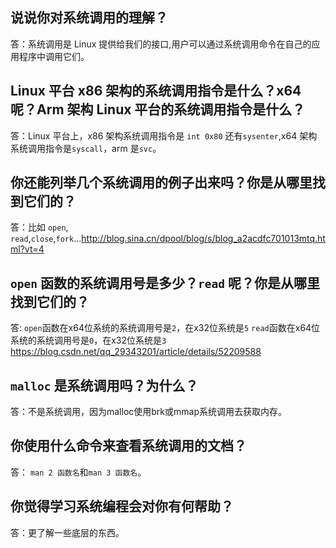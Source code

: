 ## 说说你对系统调用的理解？

答：系统调用是 Linux 提供给我们的接口,用户可以通过系统调用命令在自己的应用程序中调用它们。

## Linux 平台 x86 架构的系统调用指令是什么？x64 呢？Arm 架构 Linux 平台的系统调用指令是什么？

答：Linux 平台上，x86 架构系统调用指令是 `int 0x80` 还有`sysenter`,x64 架构系统调用指令是`syscall`，arm 是`svc`。

## 你还能列举几个系统调用的例子出来吗？你是从哪里找到它们的？

答：比如 `open`, `read`,`close`,`fork`...http://blog.sina.cn/dpool/blog/s/blog_a2acdfc701013mtq.html?vt=4

## `open` 函数的系统调用号是多少？`read` 呢？你是从哪里找到它们的？

答: `open`函数在x64位系统的系统调用号是`2`，在x32位系统是`5`
    `read`函数在x64位系统的系统调用号是`0`，在x32位系统是`3`
    https://blog.csdn.net/qq_29343201/article/details/52209588

## `malloc` 是系统调用吗？为什么？

答：不是系统调用，因为malloc使用brk或mmap系统调用去获取内存。

## 你使用什么命令来查看系统调用的文档？

答： `man 2 函数名`和`man 3 函数名`。

## 你觉得学习系统编程会对你有何帮助？

答：更了解一些底层的东西。
